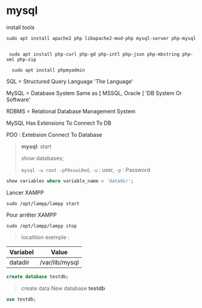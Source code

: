 # mysql

install tools

```linux
sudo apt install apache2 php libapache2-mod-php mysql-server php-mysql


 sudo apt install php-curl php-gd php-intl php-json php-mbstring php-xml php-zip

  sudo apt install phpmyadmin

```

SQL = Structured Query Language                                    'The Language'

MySQL = Database System Same as [ MSSQL, Oracle ]  'DB System Or Software'

RDBMS = Relational Database Management System

MySQL Has Extensions To Connect To DB

PDO : Extebsion Connect To Database


> **mysql**: start
>
> show databases;
>
> `mysql -u root -pP0sswi0ed`, `-u` : user, `-p` : Password

```sql
show variables where variable_name = 'datadir';
```

Lancer XAMPP

```linux
sudo /opt/lampp/lampp start
```

Pour arrêter XAMPP

```linux
sudo /opt/lampp/lampp stop
```

> localition
> exemple :

| Variabel | Value          |
| -------- | -------------- |
| datadir  | /var/lib/mysql |

```sql
create database testdb;
```

> create data New database **testdb**

```sql
use testdb;
```
